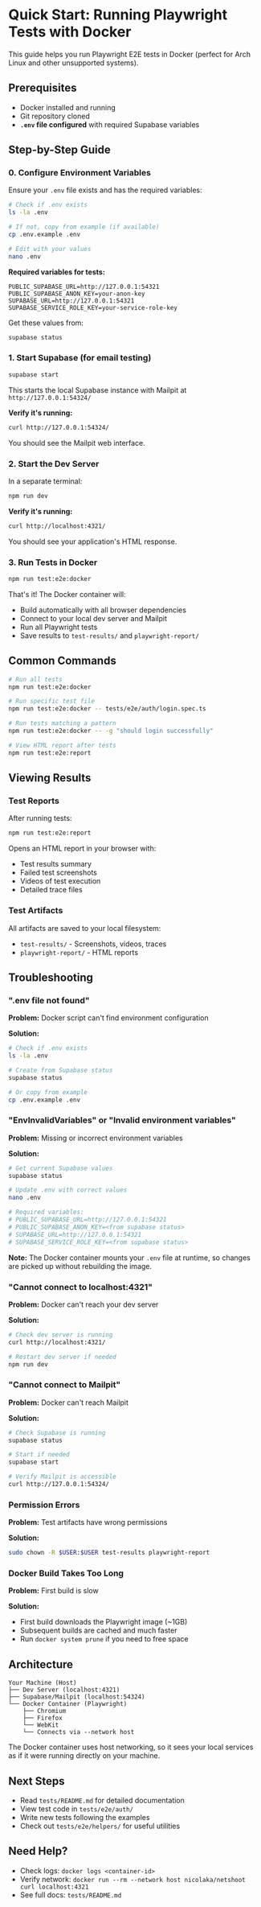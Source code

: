 # Quick Start: Running Playwright Tests with Docker

This guide helps you run Playwright E2E tests in Docker (perfect for Arch Linux and other unsupported systems).

## Prerequisites

- Docker installed and running
- Git repository cloned
- **`.env` file configured** with required Supabase variables

## Step-by-Step Guide

### 0. Configure Environment Variables

Ensure your `.env` file exists and has the required variables:

```bash
# Check if .env exists
ls -la .env

# If not, copy from example (if available)
cp .env.example .env

# Edit with your values
nano .env
```

**Required variables for tests:**
```env
PUBLIC_SUPABASE_URL=http://127.0.0.1:54321
PUBLIC_SUPABASE_ANON_KEY=your-anon-key
SUPABASE_URL=http://127.0.0.1:54321
SUPABASE_SERVICE_ROLE_KEY=your-service-role-key
```

Get these values from:
```bash
supabase status
```

### 1. Start Supabase (for email testing)

```bash
supabase start
```

This starts the local Supabase instance with Mailpit at `http://127.0.0.1:54324/`

**Verify it's running:**
```bash
curl http://127.0.0.1:54324/
```

You should see the Mailpit web interface.

### 2. Start the Dev Server

In a separate terminal:

```bash
npm run dev
```

**Verify it's running:**
```bash
curl http://localhost:4321/
```

You should see your application's HTML response.

### 3. Run Tests in Docker

```bash
npm run test:e2e:docker
```

That's it! The Docker container will:
- Build automatically with all browser dependencies
- Connect to your local dev server and Mailpit
- Run all Playwright tests
- Save results to `test-results/` and `playwright-report/`

## Common Commands

```bash
# Run all tests
npm run test:e2e:docker

# Run specific test file
npm run test:e2e:docker -- tests/e2e/auth/login.spec.ts

# Run tests matching a pattern
npm run test:e2e:docker -- -g "should login successfully"

# View HTML report after tests
npm run test:e2e:report
```

## Viewing Results

### Test Reports

After running tests:

```bash
npm run test:e2e:report
```

Opens an HTML report in your browser with:
- Test results summary
- Failed test screenshots
- Videos of test execution
- Detailed trace files

### Test Artifacts

All artifacts are saved to your local filesystem:
- `test-results/` - Screenshots, videos, traces
- `playwright-report/` - HTML reports

## Troubleshooting

### ".env file not found"

**Problem:** Docker script can't find environment configuration

**Solution:**
```bash
# Check if .env exists
ls -la .env

# Create from Supabase status
supabase status

# Or copy from example
cp .env.example .env
```

### "EnvInvalidVariables" or "Invalid environment variables"

**Problem:** Missing or incorrect environment variables

**Solution:**
```bash
# Get current Supabase values
supabase status

# Update .env with correct values
nano .env

# Required variables:
# PUBLIC_SUPABASE_URL=http://127.0.0.1:54321
# PUBLIC_SUPABASE_ANON_KEY=<from supabase status>
# SUPABASE_URL=http://127.0.0.1:54321
# SUPABASE_SERVICE_ROLE_KEY=<from supabase status>
```

**Note:** The Docker container mounts your `.env` file at runtime, so changes are picked up without rebuilding the image.

### "Cannot connect to localhost:4321"

**Problem:** Docker can't reach your dev server

**Solution:**
```bash
# Check dev server is running
curl http://localhost:4321/

# Restart dev server if needed
npm run dev
```

### "Cannot connect to Mailpit"

**Problem:** Docker can't reach Mailpit

**Solution:**
```bash
# Check Supabase is running
supabase status

# Start if needed
supabase start

# Verify Mailpit is accessible
curl http://127.0.0.1:54324/
```

### Permission Errors

**Problem:** Test artifacts have wrong permissions

**Solution:**
```bash
sudo chown -R $USER:$USER test-results playwright-report
```

### Docker Build Takes Too Long

**Problem:** First build is slow

**Solution:**
- First build downloads the Playwright image (~1GB)
- Subsequent builds are cached and much faster
- Run `docker system prune` if you need to free space

## Architecture

```
Your Machine (Host)
├── Dev Server (localhost:4321)
├── Supabase/Mailpit (localhost:54324)
└── Docker Container (Playwright)
    ├── Chromium
    ├── Firefox
    └── WebKit
    └── Connects via --network host
```

The Docker container uses host networking, so it sees your local services as if it were running directly on your machine.

## Next Steps

- Read `tests/README.md` for detailed documentation
- View test code in `tests/e2e/auth/`
- Write new tests following the examples
- Check out `tests/e2e/helpers/` for useful utilities

## Need Help?

- Check logs: `docker logs <container-id>`
- Verify network: `docker run --rm --network host nicolaka/netshoot curl localhost:4321`
- See full docs: `tests/README.md`
